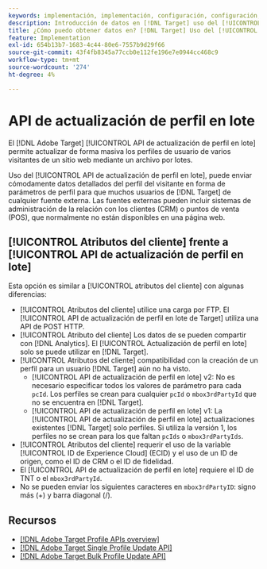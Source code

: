 ```yaml
---
keywords: implementación, implementación, configuración, configuración, actualización de perfiles en lote api
description: Introducción de datos en [!DNL Target] uso del [!UICONTROL API de actualización de perfil en lote].
title: ¿Cómo puedo obtener datos en? [!DNL Target] Uso del [!UICONTROL API de actualización de perfil en lote]?
feature: Implementation
exl-id: 654b13b7-1683-4c44-80e6-7557b9d29f66
source-git-commit: 43f4fb8345a77ccb0e112fe196e7e0944cc468c9
workflow-type: tm+mt
source-wordcount: '274'
ht-degree: 4%

---
```


# API de actualización de perfil en lote

El [!DNL Adobe Target] [!UICONTROL API de actualización de perfil en lote] permite actualizar de forma masiva los perfiles de usuario de varios visitantes de un sitio web mediante un archivo por lotes.

Uso del [!UICONTROL API de actualización de perfil en lote], puede enviar cómodamente datos detallados del perfil del visitante en forma de parámetros de perfil para que muchos usuarios de [!DNL Target] de cualquier fuente externa. Las fuentes externas pueden incluir sistemas de administración de la relación con los clientes (CRM) o puntos de venta (POS), que normalmente no están disponibles en una página web.

## [!UICONTROL Atributos del cliente] frente a [!UICONTROL API de actualización de perfil en lote]

Esta opción es similar a [!UICONTROL atributos del cliente] con algunas diferencias:

* [!UICONTROL Atributos del cliente] utilice una carga por FTP. El [!UICONTROL API de actualización de perfil en lote de Target] utiliza una API de POST HTTP.
* [!UICONTROL Atributo del cliente] Los datos de se pueden compartir con [!DNL Analytics]. El [!UICONTROL Actualización de perfil en lote] solo se puede utilizar en [!DNL Target].
* [!UICONTROL Atributos del cliente] compatibilidad con la creación de un perfil para un usuario [!DNL Target] aún no ha visto.
   * [!UICONTROL API de actualización de perfil en lote] v2: No es necesario especificar todos los valores de parámetro para cada `pcId`. Los perfiles se crean para cualquier `pcId` o `mbox3rdPartyId` que no se encuentra en [!DNL Target].
   * [!UICONTROL API de actualización de perfil en lote] v1: La [!UICONTROL API de actualización de perfil en lote] actualizaciones existentes [!DNL Target] solo perfiles. Si utiliza la versión 1, los perfiles no se crean para los que faltan `pcIds` o `mbox3rdPartyIds`.
* [!UICONTROL Atributos del cliente] requerir el uso de la variable [!UICONTROL ID de Experience Cloud] (ECID) y el uso de un ID de origen, como el ID de CRM o el ID de fidelidad.
* El [!UICONTROL API de actualización de perfil en lote] requiere el ID de TNT o el `mbox3rdPartyId`.
* No se pueden enviar los siguientes caracteres en `mbox3rdPartyID`: signo más (+) y barra diagonal (/).

## Recursos

* [[!DNL Adobe Target Profile APIs overview]](/help/dev/administer/profile-api/profile-api-overview.md)
* [[!DNL Adobe Target Single Profile Update API]](/help/dev/administer/profile-api/profile-single-api.md)
* [[!DNL Adobe Target Bulk Profile Update API]](/help/dev/administer/profile-api/profile-bulk-api.md)